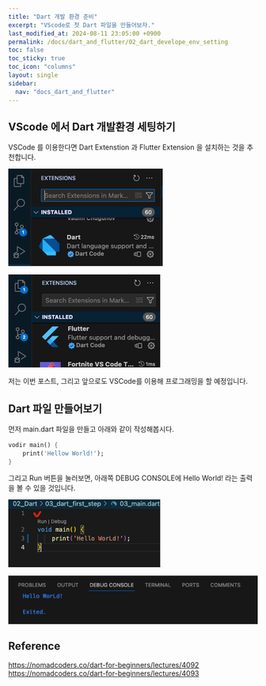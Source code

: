```yaml
---
title: "Dart 개발 환경 준비"
excerpt: "VScode로 첫 Dart 파일을 만들어보자."
last_modified_at: 2024-08-11 23:05:00 +0900
permalink: /docs/dart_and_flutter/02_dart_develope_env_setting
toc: false
toc_sticky: true
toc_icon: "columns"
layout: single
sidebar:
  nav: "docs_dart_and_flutter"
---
```



## VScode 에서 Dart 개발환경 세팅하기  

VSCode 를 이용한다면 Dart Extenstion 과 Flutter Extension 을 설치하는 것을 추천합니다.  

![](/assets/images/20240121_002_001.png)

![](/assets/images/20240121_002_002.png)

저는 이번 포스트, 그리고 앞으로도 VSCode를 이용해 프로그래밍을 할 예정입니다.  


## Dart 파일 만들어보기  

먼저 main.dart 파일을 만들고 아래와 같이 작성해봅시다.   

```dart
vodir main() {
    print('Hellow World!');
}
```

그리고 Run 버튼을 눌러보면, 아래쪽 DEBUG CONSOLE에 Hello World! 라는 출력을 볼 수 있을 것입니다.  

![](/assets/images/20240121_002_003.png)

![](/assets/images/20240121_002_004.png)


## Reference  

https://nomadcoders.co/dart-for-beginners/lectures/4092  
https://nomadcoders.co/dart-for-beginners/lectures/4093  